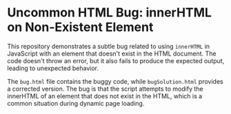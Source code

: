 # Uncommon HTML Bug: innerHTML on Non-Existent Element

This repository demonstrates a subtle bug related to using `innerHTML` in JavaScript with an element that doesn't exist in the HTML document.  The code doesn't throw an error, but it also fails to produce the expected output, leading to unexpected behavior.

The `bug.html` file contains the buggy code, while `bugSolution.html` provides a corrected version. The bug is that the script attempts to modify the innerHTML of an element that does not exist in the HTML, which is a common situation during dynamic page loading.